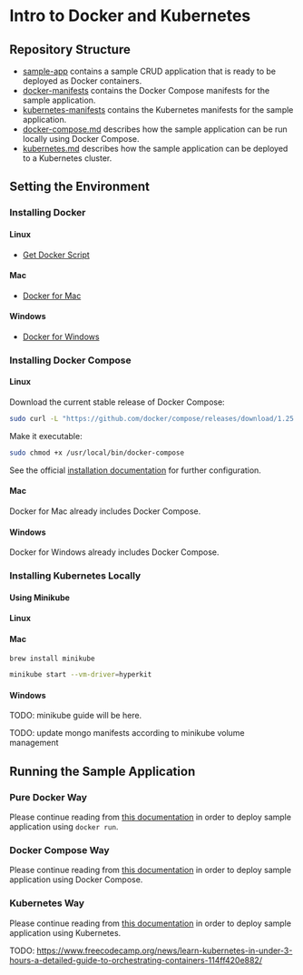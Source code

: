 # Intro to Docker and Kubernetes

## Repository Structure

- [sample-app](./sample-app) contains a sample CRUD application that is ready to be deployed as Docker containers.
- [docker-manifests](./docker-manifests) contains the Docker Compose manifests for the sample application.
- [kubernetes-manifests](./kubernetes-manifests) contains the Kubernetes manifests for the sample application.
- [docker-compose.md](./docker-compose.md) describes how the sample application can be run locally using Docker Compose.
- [kubernetes.md](./kubernetes.md) describes how the sample application can be deployed to a Kubernetes cluster.

## Setting the Environment

### Installing Docker

#### Linux
- [Get Docker Script](https://get.docker.com/)

#### Mac
- [Docker for Mac](https://docs.docker.com/docker-for-mac/)

#### Windows
- [Docker for Windows](https://docs.docker.com/docker-for-windows/)


### Installing Docker Compose

#### Linux

Download the current stable release of Docker Compose:

```bash
sudo curl -L "https://github.com/docker/compose/releases/download/1.25.3/docker-compose-$(uname -s)-$(uname -m)" -o /usr/local/bin/docker-compose
```

Make it executable:

```bash
sudo chmod +x /usr/local/bin/docker-compose
```

See the official [installation documentation](https://docs.docker.com/compose/install/) for further configuration.

#### Mac
Docker for Mac already includes Docker Compose.

#### Windows
Docker for Windows already includes Docker Compose.


### Installing Kubernetes Locally

#### Using Minikube

#### Linux


#### Mac

```bash
brew install minikube
```

```bash
minikube start --vm-driver=hyperkit
```

#### Windows


TODO: minikube guide will be here.

TODO: update mongo manifests according to minikube volume management

## Running the Sample Application

### Pure Docker Way

Please continue reading from [this documentation](./docker.md) in order to deploy sample application using `docker run`.

### Docker Compose Way

Please continue reading from [this documentation](./docker-compose.md) in order to deploy sample application using Docker Compose.

### Kubernetes Way

Please continue reading from [this documentation](./kubernetes.md) in order to deploy sample application using Kubernetes.

TODO: https://www.freecodecamp.org/news/learn-kubernetes-in-under-3-hours-a-detailed-guide-to-orchestrating-containers-114ff420e882/
